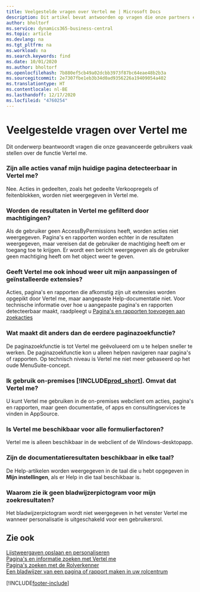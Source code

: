```yaml
---
title: Veelgestelde vragen over Vertel me | Microsoft Docs
description: Dit artikel bevat antwoorden op vragen die onze partners en klanten vaak hebben over Vertel me.
author: bholtorf
ms.service: dynamics365-business-central
ms.topic: article
ms.devlang: na
ms.tgt_pltfrm: na
ms.workload: na
ms.search.keywords: find
ms.date: 10/01/2020
ms.author: bholtorf
ms.openlocfilehash: 7b880ef5cb49a02dcbb3973f87bc64eae48b2b3a
ms.sourcegitcommit: 2e7307fbe1eb3b34d0ad9356226a19409054a402
ms.translationtype: HT
ms.contentlocale: nl-BE
ms.lasthandoff: 12/17/2020
ms.locfileid: "4760254"
---
```

# <a name="tell-me-faq"></a>Veelgestelde vragen over Vertel me
Dit onderwerp beantwoordt vragen die onze geavanceerde gebruikers vaak stellen over de functie Vertel me.

### <a name="are-all-actions-from-my-current-page-discoverable-in-tell-me"></a>Zijn alle acties vanaf mijn huidige pagina detecteerbaar in Vertel me?
Nee. Acties in gedeelten, zoals het gedeelte Verkoopregels of feitenblokken, worden niet weergegeven in Vertel me.

### <a name="are-the-results-in-tell-me-filtered-by-permissions"></a>Worden de resultaten in Vertel me gefilterd door machtigingen?
Als de gebruiker geen AccessByPermissions heeft, worden acties niet weergegeven. Pagina's en rapporten worden echter in de resultaten weergegeven, maar vereisen dat de gebruiker de machtiging heeft om er toegang toe te krijgen. Er wordt een bericht weergegeven als de gebruiker geen machtiging heeft om het object weer te geven.

### <a name="does-tell-me-display-content-from-my-customizations-or-installed-third-party-extensions"></a>Geeft Vertel me ook inhoud weer uit mijn aanpassingen of geïnstalleerde extensies?
Acties, pagina's en rapporten die afkomstig zijn uit extensies worden opgepikt door Vertel me, maar aangepaste Help-documentatie niet. Voor technische informatie over hoe u aangepaste pagina's en rapporten detecteerbaar maakt, raadpleegt u [Pagina's en rapporten toevoegen aan zoekacties](/dynamics365/business-central/dev-itpro/developer/devenv-al-menusuite-functionality)

### <a name="what-makes-this-different-from-what-was-previously-known-as-page-search"></a>Wat maakt dit anders dan de eerdere paginazoekfunctie?
De paginazoekfunctie is tot Vertel me geëvolueerd om u te helpen sneller te werken. De paginazoekfunctie kon u alleen helpen navigeren naar pagina's of rapporten. Op technisch niveau is Vertel me niet meer gebaseerd op het oude MenuSuite-concept.

### <a name="i-use-on-premises-prod_short-does-that-include-tell-me"></a>Ik gebruik on-premises [!INCLUDE[prod_short](includes/prod_short.md)]. Omvat dat Vertel me?
U kunt Vertel me gebruiken in de on-premises webclient om acties, pagina's en rapporten, maar geen documentatie, of apps en consultingservices te vinden in AppSource.

### <a name="is-tell-me-available-for-all-form-factors"></a>Is Vertel me beschikbaar voor alle formulierfactoren?
Vertel me is alleen beschikbaar in de webclient of de Windows-desktopapp.

### <a name="are-the-documentation-results-available-in-any-language"></a>Zijn de documentatieresultaten beschikbaar in elke taal?
De Help-artikelen worden weergegeven in de taal die u hebt opgegeven in **Mijn instellingen**, als er Help in die taal beschikbaar is.

### <a name="why-dont-i-see-a-bookmark-icon-for-my-search-results"></a>Waarom zie ik geen bladwijzerpictogram voor mijn zoekresultaten?
Het bladwijzerpictogram wordt niet weergegeven in het venster Vertel me wanneer personalisatie is uitgeschakeld voor een gebruikersrol.


## <a name="see-also"></a>Zie ook  
[Lijstweergaven opslaan en personaliseren](ui-views.md)  
[Pagina's en informatie zoeken met Vertel me](ui-search.md)  
[Pagina's zoeken met de Rolverkenner](ui-role-explorer.md)  
[Een bladwijzer van een pagina of rapport maken in uw rolcentrum](ui-bookmarks.md)


[!INCLUDE[footer-include](includes/footer-banner.md)]